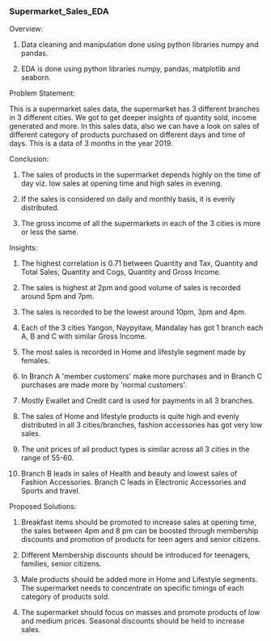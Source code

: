 ### Supermarket_Sales_EDA


Overview:

1. Data cleaning and manipulation done using python libraries numpy and pandas.

2. EDA is done using python libraries numpy, pandas, matplotlib and seaborn.


Problem Statement:

This is a supermarket sales data, the supermarket has 3 different branches in 3 different cities. We got to get deeper insights of quantity sold, income generated and more. In this sales data, also we can have a look on sales of different category of products purchased on different days and time of days. This is a data of 3 months in the year 2019.


Conclusion:
1. The sales of products in the supermarket depends highly on the time of day viz. low sales at opening time and high sales in evening.

2. If the sales is considered on daily and monthly basis, it is evenly distributed.

3. The gross income of all the supermarkets in each of the 3 cities is more or less the same.


Insights:

1. The highest correlation is 0.71 between Quantity and Tax, Quantity and Total Sales, Quantity and Cogs, Quantity and Gross Income.

2. The sales is highest at 2pm and good volume of sales is recorded around 5pm and 7pm.

3. The sales is recorded to be the lowest around 10pm, 3pm and 4pm.

4. Each of the 3 cities Yangon, Naypyitaw, Mandalay has got 1 branch each A, B and C with similar Gross Income.

5. The most sales is recorded in Home and lifestyle segment made by females.

6. In Branch A 'member customers' make more purchases and in Branch C purchases are made more by 'normal customers'.

7. Mostly Ewallet and Credit card is used for payments in all 3 branches.

8. The sales of Home and lifestyle products is quite high and evenly distributed in all 3 cities/branches, fashion accessories has got very low sales.

9. The unit prices of all product types is similar across all 3 cities in the range of 55-60.

10. Branch B leads in sales of Health and beauty and lowest sales of Fashion Accessories. Branch C leads in Electronic Accessories and Sports and travel.



Proposed Solutions:

1. Breakfast items should be promoted to increase sales at opening time, the sales between 4pm and 8 pm can be boosted through membership discounts and promotion of products for teen agers and senior citizens.

2. Different Membership discounts should be introduced for teenagers, families, senior citizens.

3. Male products should be added more in Home and Lifestyle segments. The supermarket needs to concentrate on specific timings of each category of products sold.

4. The supermarket should focus on masses and promote products of low and medium prices. Seasonal discounts should be held to increase sales.

